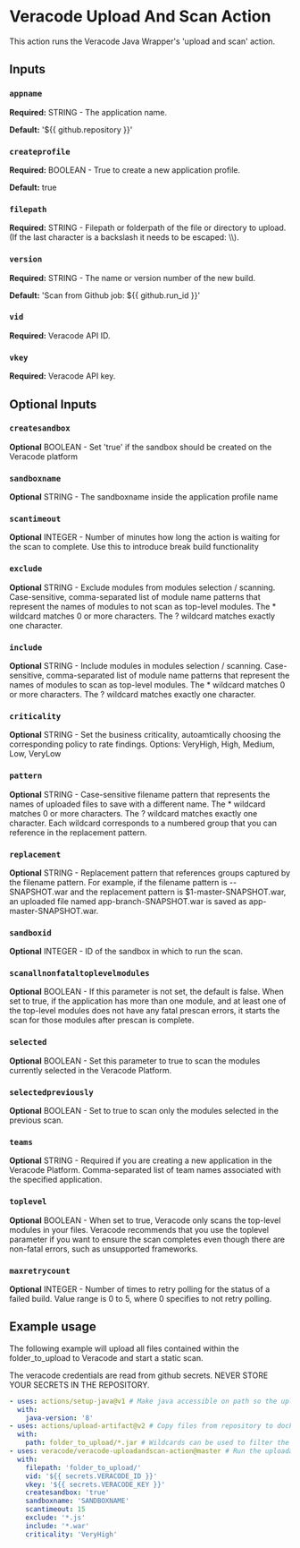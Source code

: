 # Veracode Upload And Scan Action

This action runs the Veracode Java Wrapper's 'upload and scan' action.

## Inputs

### `appname` 
**Required:** STRING - The application name.

**Default:** '${{ github.repository }}'

### `createprofile`
**Required:**  BOOLEAN - True to create a new application profile.

**Default:** true

### `filepath`
**Required:** STRING - Filepath or folderpath of the file or directory to upload. (If the last character is a backslash it needs to be escaped: \\\\).

### `version`
**Required:** STRING - The name or version number of the new build.

**Default:** 'Scan from Github job: ${{ github.run_id }}'

### `vid`
**Required:** Veracode API ID.

### `vkey`
**Required:** Veracode API key.

## Optional Inputs

### `createsandbox`
**Optional** BOOLEAN - Set 'true' if the sandbox should be created on the Veracode platform

### `sandboxname`
**Optional** STRING - The sandboxname inside the application profile name

### `scantimeout`
**Optional** INTEGER - Number of minutes how long the action is waiting for the scan to complete. Use this to introduce break build functionality

### `exclude`
**Optional** STRING - Exclude modules from modules selection / scanning. Case-sensitive, comma-separated list of module name patterns that represent the names of modules to not scan as top-level modules. The * wildcard matches 0 or more characters. The ? wildcard matches exactly one character.

### `include`
**Optional** STRING - Include modules in modules selection / scanning. Case-sensitive, comma-separated list of module name patterns that represent the names of modules to scan as top-level modules. The * wildcard matches 0 or more characters. The ? wildcard matches exactly one character.

### `criticality`
**Optional** STRING - Set the business criticality, autoamtically choosing the corresponding policy to rate findings. Options: VeryHigh, High, Medium, Low, VeryLow

### `pattern`
**Optional** STRING - Case-sensitive filename pattern that represents the names of uploaded files to save with a different name. The * wildcard matches 0 or more characters. The ? wildcard matches exactly one character. Each wildcard corresponds to a numbered group that you can reference in the replacement pattern.

### `replacement`
**Optional** STRING - Replacement pattern that references groups captured by the filename pattern. For example, if the filename pattern is --SNAPSHOT.war and the replacement pattern is $1-master-SNAPSHOT.war, an uploaded file named app-branch-SNAPSHOT.war is saved as app-master-SNAPSHOT.war.

### `sandboxid`
**Optional** INTEGER - ID of the sandbox in which to run the scan.

### `scanallnonfataltoplevelmodules`
**Optional** BOOLEAN - If this parameter is not set, the default is false. When set to true, if the application has more than one module, and at least one of the top-level modules does not have any fatal prescan errors, it starts the scan for those modules after prescan is complete.

### `selected`
**Optional** BOOLEAN - Set this parameter to true to scan the modules currently selected in the Veracode Platform.

### `selectedpreviously`
**Optional** BOOLEAN - Set to true to scan only the modules selected in the previous scan.

### `teams`
**Optional** STRING - Required if you are creating a new application in the Veracode Platform. Comma-separated list of team names associated with the specified application.

### `toplevel`
**Optional** BOOLEAN - When set to true, Veracode only scans the top-level modules in your files.
Veracode recommends that you use the toplevel parameter if you want to ensure the scan completes even though there are non-fatal errors, such as unsupported frameworks.

### `maxretrycount`
**Optional** INTEGER - Number of times to retry polling for the status of a failed build. Value range is 0 to 5, where 0 specifies to not retry polling.

## Example usage

The following example will upload all files contained within the folder_to_upload to Veracode and start a static scan.

The veracode credentials are read from github secrets. NEVER STORE YOUR SECRETS IN THE REPOSITORY.

```yaml
- uses: actions/setup-java@v1 # Make java accessible on path so the uploadandscan action can run.
  with: 
    java-version: '8'
- uses: actions/upload-artifact@v2 # Copy files from repository to docker container so the next uploadandscan action can access them.
  with:
    path: folder_to_upload/*.jar # Wildcards can be used to filter the files copied into the container. See: https://github.com/actions/upload-artifact
- uses: veracode/veracode-uploadandscan-action@master # Run the uploadandscan action. Inputs are described above.
  with:
    filepath: 'folder_to_upload/'
    vid: '${{ secrets.VERACODE_ID }}'
    vkey: '${{ secrets.VERACODE_KEY }}'
    createsandbox: 'true'
    sandboxname: 'SANDBOXNAME'
    scantimeout: 15
    exclude: '*.js'
    include: '*.war'
    criticality: 'VeryHigh'
```

